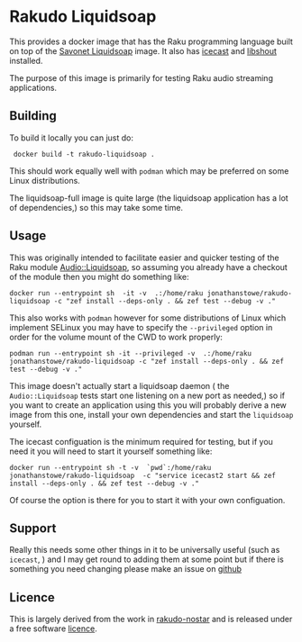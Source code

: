# Rakudo Liquidsoap

This provides a docker image that has the Raku programming language built on top of the [Savonet Liquidsoap](https://hub.docker.com/r/savonet/liquidsoap-full) image.  It also has [icecast](http://icecast.org/) and [libshout](https://gitlab.xiph.org/xiph/icecast-libshout/) installed.

The purpose of this image is primarily for testing Raku audio streaming applications.

## Building

To build it locally you can just do:

     docker build -t rakudo-liquidsoap .

This should work equally well with `podman` which may be preferred on some Linux distributions.

The liquidsoap-full image is quite large (the liquidsoap application has a lot of dependencies,) so this may take some time.

## Usage

This was originally intended to facilitate easier and quicker testing of
the Raku module [Audio::Liquidsoap](https://github.com/jonathanstowe/Audio-Liquidsoap/), so assuming you already have a checkout of the module then you might do something like:

    docker run --entrypoint sh  -it -v  .:/home/raku jonathanstowe/rakudo-liquidsoap -c "zef install --deps-only . && zef test --debug -v ."

This also works with `podman` however for some distributions of Linux which implement SELinux you may have to specify the `--privileged` option in order for the volume mount of the CWD to work properly:

    podman run --entrypoint sh -it --privileged -v  .:/home/raku jonathanstowe/rakudo-liquidsoap -c "zef install --deps-only . && zef test --debug -v ."

This image doesn't actually start a liquidsoap daemon ( the `Audio::Liquidsoap` tests start one listening on a new port as needed,) so if you want to create an application using this you will probably derive a new image from this one, install your own dependencies and start the `liquidsoap` yourself.

The icecast configuation is the minimum required for testing, but if you need it you will need to start it yourself  something like:

    docker run --entrypoint sh -t -v  `pwd`:/home/raku jonathanstowe/rakudo-liquidsoap  -c "service icecast2 start && zef install --deps-only . && zef test --debug -v ."

Of course the option is there for you to start it with your own configuation.

## Support

Really this needs some other things in it to be universally useful (such as `icecast`, ) and I may get round to adding them at some point but if there is something you need changing please make an issue on [github](https://github.com/jonathanstowe/rakudo-liquidsoap/issues)

## Licence

This is largely derived from the work in [rakudo-nostar](https://github.com/JJ/rakudo-nostar) and is released under a free software [licence](LICENCE).


